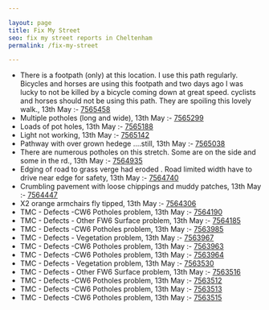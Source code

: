 ```yaml
---

layout: page
title: Fix My Street
seo: fix my street reports in Cheltenham
permalink: /fix-my-street

---
```


<!-- fix_marker starts -->

- There is a footpath (only) at this location. I use this path regularly. Bicycles and horses are using this footpath and two days ago I was lucky to not be killed by a bicycle coming down at great speed. cyclists and horses should not be using this path. They are spoiling this lovely walk., 13th May :- [7565458](https://www.fixmystreet.com/report/7565458)
- Multiple potholes (long and wide), 13th May :- [7565299](https://www.fixmystreet.com/report/7565299)
- Loads of pot holes, 13th May :- [7565188](https://www.fixmystreet.com/report/7565188)
- Light not working, 13th May :- [7565142](https://www.fixmystreet.com/report/7565142)
- Pathway with over grown hedege ....still, 13th May :- [7565038](https://www.fixmystreet.com/report/7565038)
- There are numerous potholes on this stretch. Some are on the side and some in the rd., 13th May :- [7564935](https://www.fixmystreet.com/report/7564935)
- Edging of road to grass verge had eroded . Road limited width have to drive near edge for safety, 13th May :- [7564740](https://www.fixmystreet.com/report/7564740)
- Crumbling pavement with loose chippings and muddy patches, 13th May :- [7564447](https://www.fixmystreet.com/report/7564447)
- X2 orange armchairs fly tipped, 13th May :- [7564306](https://www.fixmystreet.com/report/7564306)
- TMC - Defects -CW6 Potholes  problem, 13th May :- [7564190](https://www.fixmystreet.com/report/7564190)
- TMC - Defects - Other FW6  Surface problem, 13th May :- [7564185](https://www.fixmystreet.com/report/7564185)
- TMC - Defects -CW6 Potholes  problem, 13th May :- [7563985](https://www.fixmystreet.com/report/7563985)
- TMC - Defects - Vegetation problem, 13th May :- [7563967](https://www.fixmystreet.com/report/7563967)
- TMC - Defects -CW6 Potholes  problem, 13th May :- [7563963](https://www.fixmystreet.com/report/7563963)
- TMC - Defects -CW6 Potholes  problem, 13th May :- [7563964](https://www.fixmystreet.com/report/7563964)
- TMC - Defects - Vegetation problem, 13th May :- [7563530](https://www.fixmystreet.com/report/7563530)
- TMC - Defects - Other FW6  Surface problem, 13th May :- [7563516](https://www.fixmystreet.com/report/7563516)
- TMC - Defects -CW6 Potholes  problem, 13th May :- [7563512](https://www.fixmystreet.com/report/7563512)
- TMC - Defects -CW6 Potholes  problem, 13th May :- [7563513](https://www.fixmystreet.com/report/7563513)
- TMC - Defects -CW6 Potholes  problem, 13th May :- [7563515](https://www.fixmystreet.com/report/7563515)

<!-- fix_marker ends -->